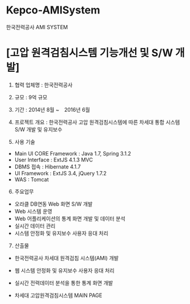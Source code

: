 

# Kepco-AMISystem
한국전력공사 AMI SYSTEM


# [고압 원격검침시스템 기능개선 및 S/W 개발]

1. 협력 업체명 : 한국전력공사
2. 규모 : 9억 규모
3. 기간 : 2014년 8월 ~　2016년 6월
4. 프로젝트 개요 : 한국전력공사 고압 원격검침시스템에 따른 차세대 통합 시스템 S/W 개발 및 유지보수

5. 사용 기술 
* Main UI CORE Framework : Java 1.7, Spring 3.1.2
* User Interface : ExtJS 4.1.3 MVC
* DBMS 접속 : Hibernate 4.1.7
* UI Framework : ExtJS 3.4, jQuery 1.7.2
* WAS : Tomcat

6. 주요업무
* 오라클 DB연동 Web 화면 S/W 개발
* Web 시스템 운영
* Web 어플리케이션의 통계 화면 개발 및 데이터 분석
* 실시간 데이터 관리
* 시스템 안정화 및 유지보수 사용자 응대 처리

7. 산출물
* 한국전력공사 차세대 원격검침 시스템(AMI) 개발
* 웹 시스템 안정화 및 유지보수 사용자 응대 처리
* 실시간 전력데이터 분석을 통한 통계 화면 개발

* 차세대 고압원격검침시스템 MAIN PAGE
